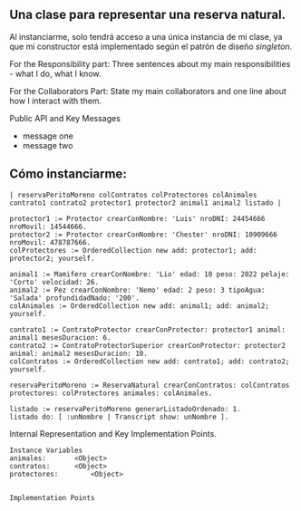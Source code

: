 ## Una clase para representar una reserva natural.

Al instanciarme, solo tendrá acceso a una única instancia de mi clase, ya que mi constructor está implementado según el patrón de diseño _singleton_.

For the Responsibility part: Three sentences about my main responsibilities - what I do, what I know.

For the Collaborators Part: State my main collaborators and one line about how I interact with them.

Public API and Key Messages

- message one
- message two

## Cómo instanciarme:

```
| reservaPeritoMoreno colContratos colProtectores colAnimales contrato1 contrato2 protector1 protector2 animal1 animal2 listado |

protector1 := Protector crearConNombre: 'Luis' nroDNI: 24454666 nroMovil: 14544666.
protector2 := Protector crearConNombre: 'Chester' nroDNI: 10909666 nroMovil: 478787666.
colProtectores := OrderedCollection new add: protector1; add: protector2; yourself.

animal1 := Mamifero crearConNombre: 'Lio' edad: 10 peso: 2022 pelaje: 'Corto' velocidad: 26.
animal2 := Pez crearConNombre: 'Nemo' edad: 2 peso: 3 tipoAgua: 'Salada' profundidadNado: '200'.
colAnimales := OrderedCollection new add: animal1; add: animal2; yourself.

contrato1 := ContratoProtector crearConProtector: protector1 animal: animal1 mesesDuracion: 6.
contrato2 := ContratoProtectorSuperior crearConProtector: protector2 animal: animal2 mesesDuracion: 10.
colContratos := OrderedCollection new add: contrato1; add: contrato2; yourself.

reservaPeritoMoreno := ReservaNatural crearConContratos: colContratos protectores: colProtectores animales: colAnimales.

listado := reservaPeritoMoreno generarListadoOrdenado: 1.
listado do: [ :unNombre | Transcript show: unNombre ].

```

Internal Representation and Key Implementation Points.

    Instance Variables
	animales:		<Object>
	contratos:		<Object>
	protectores:		<Object>


    Implementation Points
